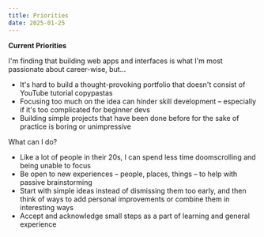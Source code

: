 ```yaml
---
title: Priorities
date: 2025-01-25
---
```


**Current Priorities**

I'm finding that building web apps and interfaces is what I'm most passionate about career-wise, but...
- It's hard to build a thought-provoking portfolio that doesn't consist of YouTube tutorial copypastas
- Focusing too much on the idea can hinder skill development – especially if it's too complicated for beginner devs
- Building simple projects that have been done before for the sake of practice is boring or unimpressive

What can I do?
- Like a lot of people in their 20s, I can spend less time doomscrolling and being unable to focus
- Be open to new experiences – people, places, things – to help with passive brainstorming
- Start with simple ideas instead of dismissing them too early, and then think of ways to add personal improvements or combine them in interesting ways
- Accept and acknowledge small steps as a part of learning and general experience